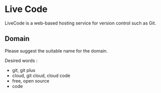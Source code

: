 # Live Code

LiveCode is a web-based hosting service for version control such as Git.

## Domain

Please suggest the suitable name for the domain.

Desired words :

- git, git plus
- cloud, git cloud, cloud code
- free, open source
- code

